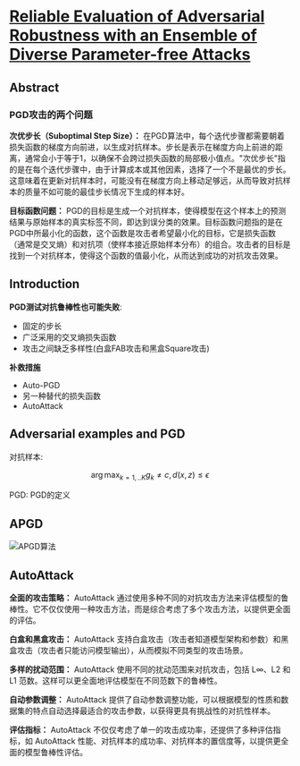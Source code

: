 <head>
    <script src="https://cdn.mathjax.org/mathjax/latest/MathJax.js?config=TeX-AMS-MML_HTMLorMML" type="text/javascript"></script>
    <script type="text/x-mathjax-config">
        MathJax.Hub.Config({
            tex2jax: {
            skipTags: ['script', 'noscript', 'style', 'textarea', 'pre'],
            inlineMath: [['$','$'],["\\(","\\)"]],
            displayMath: [
                ['$$', '$$'],
                ['\\[', '\\]']
                ],
            }
        });
    </script>
</head>

# [Reliable Evaluation of Adversarial Robustness with an Ensemble of Diverse Parameter-free Attacks](https://arxiv.org/abs/2003.01690)

## Abstract

### PGD攻击的两个问题

**次优步长（Suboptimal Step Size）：** 在PGD算法中，每个迭代步骤都需要朝着损失函数的梯度方向前进，以生成对抗样本。步长是表示在梯度方向上前进的距离，通常会小于等于1，以确保不会跨过损失函数的局部极小值点。"次优步长"指的是在每个迭代步骤中，由于计算成本或其他因素，选择了一个不是最优的步长。这意味着在更新对抗样本时，可能没有在梯度方向上移动足够远，从而导致对抗样本的质量不如可能的最佳步长情况下生成的样本好。

**目标函数问题：** PGD的目标是生成一个对抗样本，使得模型在这个样本上的预测结果与原始样本的真实标签不同，即达到误分类的效果。目标函数问题指的是在PGD中所最小化的函数，这个函数是攻击者希望最小化的目标，它是损失函数（通常是交叉熵）和对抗项（使样本接近原始样本分布）的组合。攻击者的目标是找到一个对抗样本，使得这个函数的值最小化，从而达到成功的对抗攻击效果。

## Introduction

**PGD测试对抗鲁棒性也可能失败**:
+ 固定的步长
+ 广泛采用的交叉熵损失函数
+ 攻击之间缺乏多样性(白盒FAB攻击和黑盒Square攻击)

**补救措施**
+ Auto-PGD
+ 另一种替代的损失函数
+ AutoAttack

## Adversarial examples and PGD

对抗样本:

$$
\arg\max_{k=1,..K}g_{k}\neq c , d(x,z)\leq\epsilon
$$

PGD:
PGD的定义

## APGD

![APGD算法](https://cdn.jsdelivr.net/gh/Mintisn/Images@main/githubPictures/20230825221227.png)

## AutoAttack

**全面的攻击策略：** AutoAttack 通过使用多种不同的对抗攻击方法来评估模型的鲁棒性。它不仅仅使用一种攻击方法，而是综合考虑了多个攻击方法，以提供更全面的评估。

**白盒和黑盒攻击：** AutoAttack 支持白盒攻击（攻击者知道模型架构和参数）和黑盒攻击（攻击者只能访问模型输出），从而模拟不同类型的攻击场景。

**多样的扰动范围：** AutoAttack 使用不同的扰动范围来对抗攻击，包括 L∞、L2 和 L1 范数。这样可以更全面地评估模型在不同范数下的鲁棒性。

**自动参数调整：** AutoAttack 提供了自动参数调整功能，可以根据模型的性质和数据集的特点自动选择最适合的攻击参数，以获得更具有挑战性的对抗性样本。

**评估指标：** AutoAttack 不仅仅考虑了单一的攻击成功率，还提供了多种评估指标，如 AutoAttack 性能、对抗样本的成功率、对抗样本的置信度等，以提供更全面的模型鲁棒性评估。